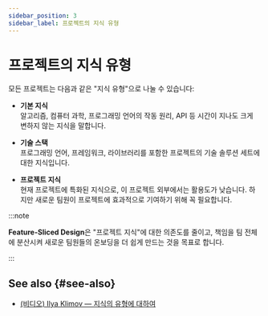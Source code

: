 ```yaml
---
sidebar_position: 3
sidebar_label: 프로젝트의 지식 유형
---
```


# 프로젝트의 지식 유형

모든 프로젝트는 다음과 같은 "지식 유형"으로 나눌 수 있습니다:

* **기본 지식**  
  알고리즘, 컴퓨터 과학, 프로그래밍 언어의 작동 원리, API 등 시간이 지나도 크게 변하지 않는 지식을 말합니다.

* **기술 스택**  
   프로그래밍 언어, 프레임워크, 라이브러리를 포함한 프로젝트의 기술 솔루션 세트에 대한 지식입니다.

* **프로젝트 지식**  
  현재 프로젝트에 특화된 지식으로, 이 프로젝트 외부에서는 활용도가 낮습니다. 하지만 새로운 팀원이 프로젝트에 효과적으로 기여하기 위해 꼭 필요합니다.

:::note

**Feature-Sliced Design**은 "프로젝트 지식"에 대한 의존도를 줄이고, 책임을 팀 전체에 분산시켜 새로운 팀원들의 온보딩을 더 쉽게 만드는 것을 목표로 합니다.

:::

## See also {#see-also}

- [(비디오) Ilya Klimov — 지식의 유형에 대하여][ext-klimov]

[ext-klimov]: https://youtu.be/4xyb_tA-uw0?t=249

